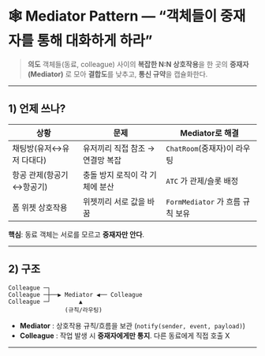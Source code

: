 # 🕸️ Mediator Pattern — “객체들이 **중재자**를 통해 대화하게 하라”

> **의도**
> 객체들(동료, colleague) 사이의 **복잡한 N\:N 상호작용**을
> 한 곳의 **중재자(Mediator)** 로 모아 **결합도**를 낮추고, **통신 규약**을 캡슐화한다.

---

## 1) 언제 쓰나?

| 상황             | 문제                  | Mediator로 해결              |
| -------------- | ------------------- | ------------------------- |
| 채팅방(유저↔유저 다대다) | 유저끼리 직접 참조 → 연결망 복잡 | `ChatRoom`(중재자)이 라우팅      |
| 항공 관제(항공기↔항공기) | 충돌 방지 로직이 각 기체에 분산  | `ATC` 가 관제/슬롯 배정          |
| 폼 위젯 상호작용      | 위젯끼리 서로 값을 바꿈       | `FormMediator` 가 흐름 규칙 보유 |

**핵심**: 동료 객체는 서로를 모르고 **중재자만 안다**.

---

## 2) 구조

```
Colleague ─┐
Colleague ─┼──▶ Mediator ◀── Colleague
Colleague ─┘        ▲
                (규칙/라우팅)
```

* **Mediator** : 상호작용 규칙/흐름을 보관 (`notify(sender, event, payload)`)
* **Colleague** : 작업 발생 시 **중재자에게만 통지**. 다른 동료에게 직접 호출 X

---
